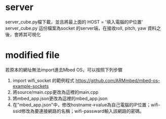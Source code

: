 # server

server_cube.py檔下載，並且將最上面的 HOST = '填入電腦的IP位置'
server_cube.py 這份檔案為socket 的server端，在接收roll, pitch, yaw 資料之後，會將其可視化

# modified file

若原本的網址無法import進去Mbed OS，可以按照下列步驟
1. import wifi_socket 的範例程式 https://github.com/ARMmbed/mbed-os-example-sockets
2. 將source/main.cpp更改為這裡的main.cpp
3. 將mbed_app.json更改為這裡的mbed_app.json
4. 在"mbed_app.json"中，修改hostname->value為自己電腦的IP位置；wifi-ssid修改為要連接網路的名稱；wifi-passward輸入該網路的密碼。
